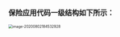 **保险应用代码一级结构如下所示：**

<img src="https://i.loli.net/2020/08/02/CPcWIiyaXm45fUq.png" alt="image-20200802184532928" style="zoom:50%;" />









